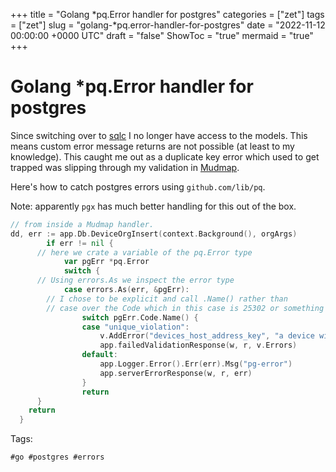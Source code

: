 +++
title = "Golang *pq.Error handler for postgres"
categories = ["zet"]
tags = ["zet"]
slug = "golang-*pq.error-handler-for-postgres"
date = "2022-11-12 00:00:00 +0000 UTC"
draft = "false"
ShowToc = "true"
mermaid = "true"
+++

# Golang *pq.Error handler for postgres

Since switching over to [sqlc](https://sqlc.dev) I no longer have access
to the models. This means custom error message returns are not possible 
(at least to my knowledge). This caught me out as a duplicate key error
which used to get trapped was slipping through my validation in 
[Mudmap](https://mudmap.io?ref=danielms.site.zet).

Here's how to catch postgres errors using `github.com/lib/pq`. 

Note: apparently `pgx` has much better handling for this out of the box.

```go
// from inside a Mudmap handler.
dd, err := app.Db.DeviceOrgInsert(context.Background(), orgArgs)
		if err != nil {
      // here we crate a variable of the pq.Error type
			var pgErr *pq.Error
			switch {
      // Using errors.As we inspect the error type
			case errors.As(err, &pgErr):
        // I chose to be explicit and call .Name() rather than
        // case over the Code which in this case is 25302 or something
				switch pgErr.Code.Name() {
				case "unique_violation":
					v.AddError("devices_host_address_key", "a device with this host address already exists")
					app.failedValidationResponse(w, r, v.Errors)
				default:
					app.Logger.Error().Err(err).Msg("pg-error")
					app.serverErrorResponse(w, r, err)
				}
				return
      }
    return
  }
```

Tags:

    #go #postgres #errors
